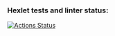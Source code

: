 ### Hexlet tests and linter status:
[![Actions Status](https://github.com/leteli/layout-designer-project-lvl2/workflows/hexlet-check/badge.svg)](https://github.com/leteli/layout-designer-project-lvl2/actions)
